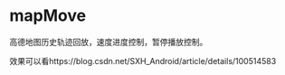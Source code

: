 # mapMove
高德地图历史轨迹回放，速度进度控制，暂停播放控制。


效果可以看https://blog.csdn.net/SXH_Android/article/details/100514583
